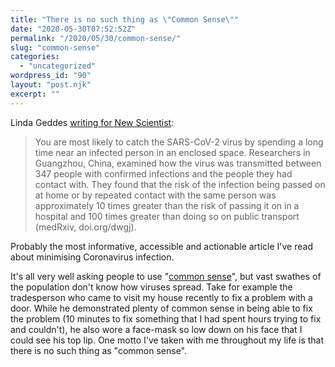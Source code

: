 ```yaml
---
title: "There is no such thing as \"Common Sense\""
date: "2020-05-30T07:52:52Z"
permalink: "/2020/05/30/common-sense/"
slug: "common-sense"
categories:
  - "uncategorized"
wordpress_id: "90"
layout: "post.njk"
excerpt: ""
---
```


Linda Geddes [writing for New Scientist](https://www.newscientist.com/article/mg24632843-300-at-work-school-and-seeing-friends-how-to-lower-your-coronavirus-risk/):

> You are most likely to catch the SARS-CoV-2 virus by spending a long time near an infected person in an enclosed space. Researchers in Guangzhou, China, examined how the virus was transmitted between 347 people with confirmed infections and the people they had contact with. They found that the risk of the infection being passed on at home or by repeated contact with the same person was approximately 10 times greater than the risk of passing it on in a hospital and 100 times greater than doing so on public transport (medRxiv, doi.org/dwgj).

Probably the most informative, accessible and actionable article I've read about minimising Coronavirus infection.

It's all very well asking people to use "[common sense](https://www.bbc.co.uk/news/uk-52612449)", but vast swathes of the population don't know how viruses spread. Take for example the tradesperson who came to visit my house recently to fix a problem with a door. While he demonstrated plenty of common sense in being able to fix the problem (10 minutes to fix something that I had spent hours trying to fix and couldn't), he also wore a face-mask so low down on his face that I could see his top lip. One motto I've taken with me throughout my life is that there is no such thing as "common sense".
